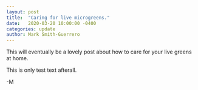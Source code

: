 ```yaml
---
layout: post
title:  "Caring for live microgreens."
date:   2020-03-20 10:00:00 -0400
categories: update
author: Mark Smith-Guerrero
---
```


This will eventually be a lovely post about how to care for your live greens at home.

This is only test text afterall.

-M
